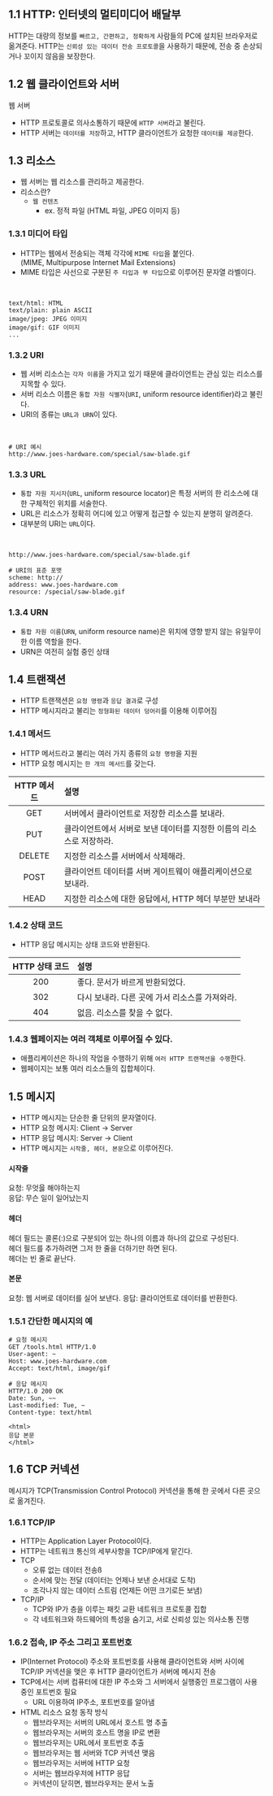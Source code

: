 ## 1.1 HTTP: 인터넷의 멀티미디어 배달부

HTTP는 대량의 정보를 `빠르고, 간편하고, 정확하게` 사람들의 PC에 설치된 브라우저로 옮겨준다.
HTTP는 `신뢰성 있는 데이터 전송 프로토콜`을 사용하기 때문에, 전송 중 손상되거나 꼬이지 않음을 보장한다.

## 1.2 웹 클라이언트와 서버

웹 서버

- HTTP 프로토콜로 의사소통하기 때문에 `HTTP 서버`라고 불린다.
- HTTP 서버는 `데이터를 저장`하고, HTTP 클라이언트가 요청한 `데이터를 제공`한다.

## 1.3 리소스

- 웹 서버는 웹 리소스를 관리하고 제공한다.
- 리소스란?
  - `웹 컨텐츠`
    - ex. 정적 파일 (HTML 파일, JPEG 이미지 등)

### 1.3.1 미디어 타입

- HTTP는 웹에서 전송되는 객체 각각에 `MIME 타입`을 붙인다.  
  (MIME, Multipurpose Internet Mail Extensions)
- MIME 타입은 사선으로 구분된 `주 타입과 부 타입`으로 이루어진 문자열 라벨이다.

<br />

```text
text/html: HTML
text/plain: plain ASCII
image/jpeg: JPEG 이미지
image/gif: GIF 이미지
...
```

### 1.3.2 URI

- 웹 서버 리소스는 `각자 이름`을 가지고 있기 때문에 클라이언트는 관심 있는 리소스를 지목할 수 있다.
- 서버 리소스 이름은 `통합 자원 식별자`(`URI`, uniform resource identifier)라고 불린다.
- URI의 종류는 `URL과 URN`이 있다.

<br />

```text
# URI 예시
http://www.joes-hardware.com/special/saw-blade.gif
```

### 1.3.3 URL

- `통합 자원 지시자`(`URL`, uniform resource locator)은 특정 서버의 한 리소스에 대한 구체적인 위치를 서술한다.
- URL은 리소스가 정확히 어디에 있고 어떻게 접근할 수 있는지 분명히 알려준다.
- 대부분의 URI는 `URL`이다.

<br  />

```text
http://www.joes-hardware.com/special/saw-blade.gif

# URI의 표준 포맷
scheme: http://
address: www.joes-hardware.com
resource: /special/saw-blade.gif
```

### 1.3.4 URN

- `통합 자원 이름`(`URN`, uniform resource name)은 위치에 영향 받지 않는 유일무이한 이름 역할을 한다.
- URN은 여전히 실험 중인 상태

## 1.4 트랜잭션

- HTTP 트랜잭션은 `요청 명령`과 `응답 결과`로 구성
- HTTP 메시지라고 불리는 `정형화된 데이터 덩어리`를 이용해 이루어짐

### 1.4.1 메서드

- HTTP 메서드라고 불리는 여러 가지 종류의 `요청 명령`을 지원
- HTTP 요청 메시지는 `한 개의 메서드`를 갖는다.

| HTTP 메서드 | 설명                                                                 |
| :---------: | :------------------------------------------------------------------- |
|     GET     | 서버에서 클라이언트로 저장한 리소스를 보내라.                        |
|     PUT     | 클라이언트에서 서버로 보낸 데이터를 지정한 이름의 리소스로 저장하라. |
|   DELETE    | 지정한 리소스를 서버에서 삭제해라.                                   |
|    POST     | 클라이언트 데이터를 서버 게이트웨이 애플리케이션으로 보내라.         |
|    HEAD     | 지정한 리소스에 대한 응답에서, HTTP 헤더 부분만 보내라               |

### 1.4.2 상태 코드

- HTTP 응답 메시지는 상태 코드와 반환된다.

| HTTP 상태 코드 | 설명                                           |
| :------------: | :--------------------------------------------- |
|      200       | 좋다. 문서가 바르게 반환되었다.                |
|      302       | 다시 보내라. 다른 곳에 가서 리소스를 가져와라. |
|      404       | 없음. 리소스를 찾을 수 없다.                   |

### 1.4.3 웹페이지는 여러 객체로 이루어질 수 있다.

- 애플리케이션은 하나의 작업을 수행하기 위해 `여러 HTTP 트랜잭션을 수행`한다.
- 웹페이지는 보통 여러 리소스들의 집합체이다.

## 1.5 메시지

- HTTP 메시지는 단순한 줄 단위의 문자열이다.
- HTTP 요청 메시지: Client -> Server
- HTTP 응답 메시지: Server -> Client
- HTTP 메시지는 `시작줄, 헤더, 본문`으로 이루어진다.

#### 시작줄

요청: 무엇읋 해야하는지 <br>
응답: 무슨 일이 일어났는지

#### 헤더

헤더 필드는 콜론(:)으로 구분되어 있는 하나의 이름과 하나의 값으로 구성된다.  
헤더 필드를 추가하려면 그저 한 줄을 더하기만 하면 된다.  
헤더는 빈 줄로 끝난다.

#### 본문

요청: 웹 서버로 데이터를 실어 보낸다.
응답: 클라이언트로 데이터를 반환한다.

### 1.5.1 간단한 메시지의 예

```text
# 요청 메시지
GET /tools.html HTTP/1.0
User-agent: ~
Host: www.joes-hardware.com
Accept: text/html, image/gif

# 응답 메시지
HTTP/1.0 200 OK
Date: Sun, ~~
Last-modified: Tue, ~
Content-type: text/html

<html>
응답 본문
</html>
```

## 1.6 TCP 커넥션

메시지가 TCP(Transmission Control Protocol) 커넥션을 통해 한 곳에서 다른 곳으로 옮겨진다.

### 1.6.1 TCP/IP

- HTTP는 Application Layer Protocol이다.
- HTTP는 네트워크 통신의 세부사항을 TCP/IP에게 맡긴다.
- TCP
  - 오류 없는 데이터 전송ß
  - 순서에 맞는 전달 (데이터는 언제나 보낸 순서대로 도착)
  - 조각나지 않는 데이터 스트림 (언제든 어떤 크기로든 보냄)
- TCP/IP
  - TCP와 IP가 층을 이루는 패킷 교환 네트워크 프로토콜 집합
  - 각 네트워크와 하드웨어의 특성을 숨기고, 서로 신뢰성 있는 의사소통 진행

### 1.6.2 접속, IP 주소 그리고 포트번호

- IP(Internet Protocol) 주소와 포트번호를 사용해 클라이언트와 서버 사이에 TCP/IP 커넥션을 맺은 후 HTTP 클라이언트가 서버에 메시지 전송
- TCP에서는 서버 컴퓨터에 대한 IP 주소와 그 서버에서 실행중인 프로그램이 사용 중인 포트번호 필요
  - URL 이용하여 IP주소, 포트번호를 알아냄
- HTML 리소스 요청 동작 방식
  - 웹브라우저는 서버의 URL에서 호스트 명 추출
  - 웹브라우저는 서버의 호스트 명을 IP로 변환
  - 웹브라우저는 URL에서 포트번호 추출
  - 웹브라우저는 웹 서버와 TCP 커넥션 맺음
  - 웹브라우저는 서버에 HTTP 요청
  - 서버는 웹브라우저에 HTTP 응답
  - 커넥션이 닫히면, 웹브라우저는 문서 노출
